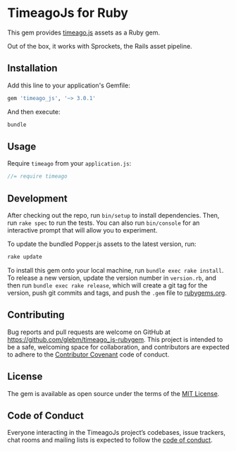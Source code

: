 # TimeagoJs for Ruby

This gem provides [timeago.js](https://timeago.org/) assets as a Ruby gem.

Out of the box, it works with Sprockets, the Rails asset pipeline.

## Installation

Add this line to your application's Gemfile:

```ruby
gem 'timeago_js', '~> 3.0.1'
```

And then execute:

```bash
bundle
```

## Usage

Require `timeago` from your `application.js`:

```js
//= require timeago
```

## Development

After checking out the repo, run `bin/setup` to install dependencies.
Then, run `rake spec` to run the tests.
You can also run `bin/console` for an interactive prompt that will allow you
to experiment.

To update the bundled Popper.js assets to the latest version, run:

```bash
rake update
```

To install this gem onto your local machine, run `bundle exec rake install`.
To release a new version, update the version number in `version.rb`,
and then run `bundle exec rake release`, which will create a git tag
for the version, push git commits and tags,
and push the `.gem` file to [rubygems.org](https://rubygems.org).

## Contributing

Bug reports and pull requests are welcome on GitHub
at https://github.com/glebm/timeago_js-rubygem. This project is intended to be a
safe, welcoming space for collaboration, and contributors are expected to adhere
to the [Contributor Covenant](http://contributor-covenant.org) code of conduct.

## License

The gem is available as open source under the terms of
the [MIT License](http://opensource.org/licenses/MIT).

## Code of Conduct

Everyone interacting in the TimeagoJs project’s codebases, issue trackers,
chat rooms and mailing lists is expected to follow the [code of conduct].

[code of conduct]: https://github.com/glebm/timeago_js-rubygem/blob/master/CODE_OF_CONDUCT.md 

